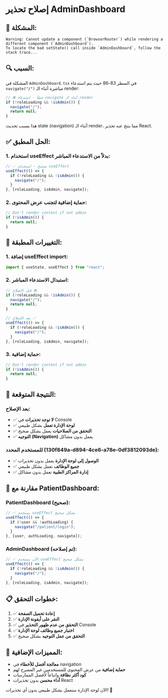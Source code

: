 # إصلاح تحذير AdminDashboard

## 🚨 المشكلة:
```
Warning: Cannot update a component (`BrowserRouter`) while rendering a different component (`AdminDashboard`). 
To locate the bad setState() call inside `AdminDashboard`, follow the stack trace...
```

## 🔍 السبب:
المشكلة في `AdminDashboard.tsx` في السطر 83-86 حيث يتم استدعاء `navigate("/")` مباشرة أثناء الـ render:

```typescript
// ❌ خطأ - استدعاء navigate أثناء الـ render
if (!roleLoading && !isAdmin()) {
  navigate("/");
  return null;
}
```

هذا يسبب تحديث state (navigation) أثناء الـ render، مما ينتج عنه تحذير React.

## ✅ الحل المطبق:

### **1. استخدام useEffect بدلاً من الاستدعاء المباشر:**
```typescript
// ✅ صحيح - استخدام useEffect
useEffect(() => {
  if (!roleLoading && !isAdmin()) {
    navigate("/");
  }
}, [roleLoading, isAdmin, navigate]);
```

### **2. حماية إضافية لتجنب عرض المحتوى:**
```typescript
// Don't render content if not admin
if (!isAdmin()) {
  return null;
}
```

## 🔧 التغييرات المطبقة:

### **1. إضافة useEffect import:**
```typescript
import { useState, useEffect } from "react";
```

### **2. استبدال الاستدعاء المباشر:**
```typescript
// قبل الإصلاح ❌
if (!roleLoading && !isAdmin()) {
  navigate("/");
  return null;
}

// بعد الإصلاح ✅
useEffect(() => {
  if (!roleLoading && !isAdmin()) {
    navigate("/");
  }
}, [roleLoading, isAdmin, navigate]);
```

### **3. حماية إضافية:**
```typescript
// Don't render content if not admin
if (!isAdmin()) {
  return null;
}
```

## 🎯 النتيجة المتوقعة:

### **بعد الإصلاح:**
- ✅ **لا توجد تحذيرات** في Console
- ✅ **لوحة الإدارة تعمل** بشكل طبيعي
- ✅ **التحقق من الصلاحيات** يعمل بشكل صحيح
- ✅ **التوجيه (Navigation)** يعمل بدون مشاكل

### **للمستخدم المحدد (130f849a-d894-4ce6-a78e-0df3812093de):**
- ✅ **الوصول إلى لوحة الإدارة** يعمل بدون تحذيرات
- ✅ **جميع الوظائف** تعمل بشكل طبيعي
- ✅ **إدارة المراكز الطبية** تعمل بدون مشاكل

## 🔄 مقارنة مع PatientDashboard:

### **PatientDashboard (صحيح):**
```typescript
// ✅ يستخدم useEffect بشكل صحيح
useEffect(() => {
  if (!user && !authLoading) {
    navigate("/patient/login");
  }
}, [user, authLoading, navigate]);
```

### **AdminDashboard (تم إصلاحه):**
```typescript
// ✅ الآن يستخدم useEffect بشكل صحيح
useEffect(() => {
  if (!roleLoading && !isAdmin()) {
    navigate("/");
  }
}, [roleLoading, isAdmin, navigate]);
```

## 📋 خطوات التحقق:

1. ✅ **إعادة تحميل الصفحة**
2. ✅ **النقر على أيقونة الإدارة**
3. ✅ **التحقق من عدم ظهور التحذير** في Console
4. ✅ **اختبار جميع وظائف لوحة الإدارة**
5. ✅ **التحقق من عمل التوجيه** بشكل صحيح

## 🚀 المميزات الإضافية:

- **معالجة أفضل للأخطاء** في navigation
- **حماية إضافية** من عرض المحتوى للمستخدمين غير المصرح لهم
- **كود أكثر نظافة** واتباعاً لأفضل الممارسات
- **أداء محسن** بدون تحذيرات React

الآن لوحة الإدارة ستعمل بشكل طبيعي بدون أي تحذيرات! 🎉
